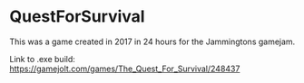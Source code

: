 # QuestForSurvival
This was a game created in 2017 in 24 hours for the Jammingtons gamejam. 

Link to .exe build: https://gamejolt.com/games/The_Quest_For_Survival/248437
